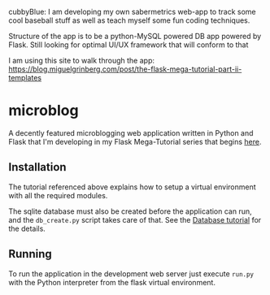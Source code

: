 cubbyBlue:
I am developing my own sabermetrics web-app to track some cool baseball stuff as well as teach myself some fun coding techniques.

Structure of the app is to be a python-MySQL powered DB app powered by Flask. Still looking for optimal UI/UX framework that will conform to that

I am using this site to walk through the app:
https://blog.miguelgrinberg.com/post/the-flask-mega-tutorial-part-ii-templates

microblog
=========

A decently featured microblogging web application written in Python and Flask that I'm developing in my Flask Mega-Tutorial series that begins [here](http://blog.miguelgrinberg.com/post/the-flask-mega-tutorial-part-i-hello-world).

Installation
------------

The tutorial referenced above explains how to setup a virtual environment with all the required modules.

The sqlite database must also be created before the application can run, and the `db_create.py` script takes care of that. See the [Database tutorial](http://blog.miguelgrinberg.com/post/the-flask-mega-tutorial-part-iv-database) for the details.

Running
-------

To run the application in the development web server just execute `run.py` with the Python interpreter from the flask virtual environment.

